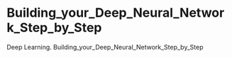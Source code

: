 # Building_your_Deep_Neural_Network_Step_by_Step
Deep Learning. Building_your_Deep_Neural_Network_Step_by_Step
